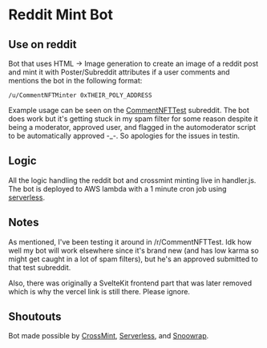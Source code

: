 # Reddit Mint Bot

## Use on reddit
Bot that uses HTML -> Image generation to create an image of a reddit post and mint it with Poster/Subreddit attributes if a user comments and mentions the bot in the following format:

`/u/CommentNFTMinter 0xTHEIR_POLY_ADDRESS`

Example usage can be seen on the [CommentNFTTest](https://www.reddit.com/r/CommentNFTTest/) subreddit. The bot does work but it's getting stuck in my spam filter for some reason despite it being a moderator, approved user, and flagged in the automoderator script to be automatically approved -_-. So apologies for the issues in testin.

## Logic
All the logic handling the reddit bot and crossmint minting live in handler.js. The bot is deployed to AWS lambda with a 1 minute cron job using [serverless](serverless.com).

## Notes
As mentioned, I've been testing it around in /r/CommentNFTTest. Idk how well my bot will work elsewhere since it's brand new (and has low karma so might get caught in a lot of spam filters), but he's an approved submitted to that test subreddit.

Also, there was originally a SvelteKit frontend part that was later removed which is why the vercel link is still there. Please ignore.

## Shoutouts
Bot made possible by [CrossMint](https://crossmint.io), [Serverless](https://serverless.com), and [Snoowrap](https://www.npmjs.com/package/snoowrap).
